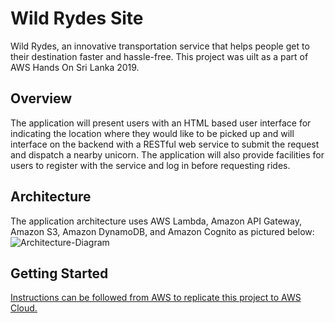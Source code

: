 # Wild Rydes Site
Wild Rydes, an innovative transportation service that helps people get to their destination faster and hassle-free. This project was uilt as a part of AWS Hands On Sri Lanka 2019.

## Overview
The application will present users with an HTML based user interface for indicating the location where they would like to be picked up and will interface on the backend with a RESTful web service to submit the request and dispatch a nearby unicorn. The application will also provide facilities for users to register with the service and log in before requesting rides.

## Architecture
The application architecture uses AWS Lambda, Amazon API Gateway, Amazon S3, Amazon DynamoDB, and Amazon Cognito as pictured below: 
![Architecture-Diagram](https://d1.awsstatic.com/Test%20Images/Kate%20Test%20Images/Serverless_Web_App_LP_assets-16.7cbed9781201a79b9efa761807c4312e68b23485.png)

## Getting Started
[Instructions can be followed from AWS to replicate this project to AWS Cloud.](https://aws.amazon.com/getting-started/projects/build-serverless-web-app-lambda-apigateway-s3-dynamodb-cognito/)
